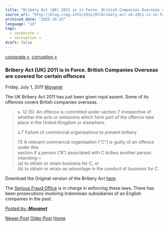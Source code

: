 ```yaml
---
title: "Bribery Act (UK) 2011 is in Force. British Companies Overseas are covered for certain offences | Center for Regulation, Policy and Governance (CRPG)"
source_url: "http://blog.crpg.info/2011/07/bribery-act-uk-2011-is-in-force-british.html"
archived_date: "2025-10-25"
language: "id"
tags:
  - corporate »
  - corruption »
draft: false
---
```


[corporate »](http://blog.crpg.info/search/label/corporate), [corruption »](http://blog.crpg.info/search/label/corruption)

###  Bribery Act (UK) 2011 is in Force. British Companies Overseas are covered for certain offences 

Friday, July 1, 2011  [ Movanet ](https://www.blogger.com/profile/10356608562678830076 "author profile")

The UK Bribery Act 2011 has just been given royal assent. Some of its offences covers British companies overseas.   


> s. 12 (5): An offence is committed under section 7 irrespective of whether the acts or omissions which form part of the offence take place in the United Kingdom or elsewhere.   
> 
> 
> s.7 Failure of commercial organisations to prevent bribery   
>    
> (1) A relevant commercial organisation (“C”) is guilty of an offence under this   
> section if a person (“A”) associated with C bribes another person intending—   
> (a) to obtain or retain business for C, or   
> (b) to obtain or retain an advantage in the conduct of business for C.   
> 

Download the Original version of the Bribery Act [here](/assets/pdfs/asset_00100_ukpga_20100023_en.pdf). 

The [Serious Fraud Office](http://www.sfo.gov.uk/) is in charge in enforcing these laws. There has been prosecutions involving Indonesian subsidiaries of an English companies in the past.

[ Posted by: _**Movanet**_ ](https://www.blogger.com/profile/10356608562678830076 "author profile")

[ ](https://www.blogger.com/email-post/1800407982648215581/8648407506042954072 "Email Post") [ ](https://www.blogger.com/post-edit.g?blogID=1800407982648215581&postID=8648407506042954072&from=pencil "Edit Post")

[Newer Post](http://blog.crpg.info/2011/07/spicing-up-court-with-some.html "Newer Post") [Older Post](http://blog.crpg.info/2011/06/two-indonesians-prosecuted-for-selling.html "Older Post") [Home](http://blog.crpg.info/)
